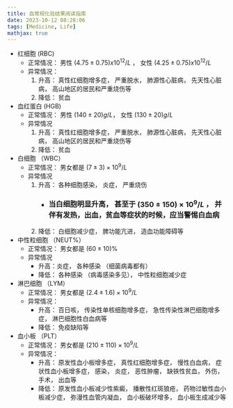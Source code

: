 ```yaml
---
title: 血常规化验结果阅读指南
date: 2023-10-12 08:28:06
tags: [Medicine, Life]
mathjax: true
---
```


- 红细胞 (RBC)
  - 正常情况： 男性 $(4.75 \pm 0.75)x10^{12} / L$ ， 女性 $(4.25 \pm 0.75)x10^{12} / L$
  - 异常情况：
    1. 升高： 真性红细胞增多症， 严重脱水， 肺源性心脏病， 先天性心脏病， 高山地区的居民和严重烧伤等
    2. 降低： 贫血
- 血红蛋白 (HGB)
  - 正常情况： 男性 $(140 \pm 20)g/L$， 女性 $(130 \pm 20)g / L$
  - 异常情况
    1. 升高： 真性红细胞增多症， 严重脱水， 肺源性心脏病， 先天性心脏病， 高山地区的居民和严重烧伤等
    2. 降低： 贫血
- 白细胞 （WBC）
  - 正常情况： 男女都是 $(7 \pm 3) \times 10^9 / L$
  - 异常情况
    1. 升高： 各种细胞感染， 炎症， 严重烧伤
       - ### 当白细胞明显升高， 甚至于 $(350 \pm 150) \times 10^9 / L$ ， 并伴有发热，出血，贫血等症状的时候，应当警惕白血病
    2. 降低： 白细胞减少症， 脾功能亢进， 造血功能障碍等
- 中性粒细胞 （NEUT%）
  - 正常情况： 男女都是 $(60 \pm 10)\%$
  - 异常情况
    - 升高：炎症， 各种感染 （细菌病毒都有）
    - 降低： 各种感染 （病毒感染多见）， 中性粒细胞减少症
- 淋巴细胞 （LYM）
  - 正常情况： 男女都是 $(2.4 \pm 1.6) \times 10^9 / L$
  - 异常情况：
    - 升高： 百日咳， 传染性单核细胞增多症， 急性传染性淋巴细胞增多症， 淋巴细胞性白血病等
    - 降低： 免疫缺陷等
- 血小板 （PLT）
  - 正常情况： 男女都是 $(210 \pm 110) \times 10^9 / L$
  - 异常情况：
    - 升高： 原发性血小板增多症， 真性红细胞增多症， 慢性白血病， 症状性血小板增多症， 感染， 炎症， 恶性肿瘤， 缺铁性贫血， 外伤， 手术， 出血等
    - 降低： 原发性血小板减少性紫癜， 播散性红斑狼疮， 药物过敏性血小板减少症， 弥漫性血管内凝血， 血小板破坏增多， 血小板生成减少等